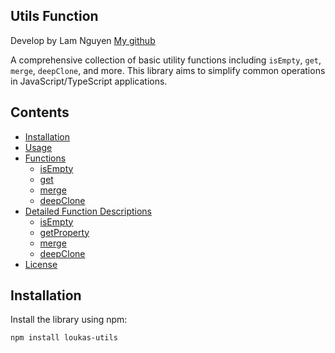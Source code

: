 ## Utils Function

Develop by Lam Nguyen [My github](https://github.com/thuyetlamm)


A comprehensive collection of basic utility functions including `isEmpty`, `get`, `merge`, `deepClone`, and more. This library aims to simplify common operations in JavaScript/TypeScript applications.

## Contents

- [Installation](#installation)
- [Usage](#usage)
- [Functions](#functions)
    - [isEmpty](#isempty)
    - [get](#get)
    - [merge](#merge)
    - [deepClone](#deepclone)
- [Detailed Function Descriptions](#detailed-function-descriptions)
    - [isEmpty](#isempty)
    - [getProperty](#getproperty)
    - [merge](#merge)
    - [deepClone](#deepclone)
- [License](#license)

## Installation

Install the library using npm:

```bash
npm install loukas-utils